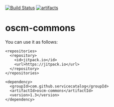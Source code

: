 [![Build Status](https://travis-ci.com/servicecatalog/oscm-commons.sg?branch=master)](https://travis-ci.com/servicecatalog/oscm-commons)
[![artifacts](https://jitpack.io/v/servicecatalog/oscm-commons.svg)](https://jitpack.io/#servicecatalog/oscm-commons)
# oscm-commons



You can use it as follows:
```
<repositories>
  <repository>
    <id>jitpack.io</id>
    <url>https://jitpack.io</url>
  </repository>
</repositories>

<dependency>
  <groupId>com.github.servicecatalog</groupId>
  <artifactId>oscm-commons</artifactId>
  <version>1.3</version>
</dependency>
```


